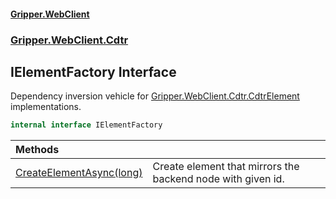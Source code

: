 #### [Gripper.WebClient](index 'index')
### [Gripper.WebClient.Cdtr](Gripper_WebClient_Cdtr 'Gripper.WebClient.Cdtr')
## IElementFactory Interface
Dependency inversion vehicle for [Gripper.WebClient.Cdtr.CdtrElement](https://docs.microsoft.com/en-us/dotnet/api/Gripper.WebClient.Cdtr.CdtrElement 'Gripper.WebClient.Cdtr.CdtrElement') implementations.  
```csharp
internal interface IElementFactory
```

| Methods | |
| :--- | :--- |
| [CreateElementAsync(long)](Gripper_WebClient_Cdtr_IElementFactory_CreateElementAsync(long) 'Gripper.WebClient.Cdtr.IElementFactory.CreateElementAsync(long)') | Create element that mirrors the backend node with given id.<br/> |
